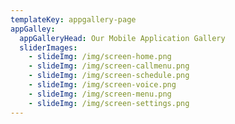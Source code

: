 ```yaml
---
templateKey: appgallery-page
appGalley:
  appGalleryHead: Our Mobile Application Gallery
  sliderImages:
    - slideImg: /img/screen-home.png
    - slideImg: /img/screen-callmenu.png
    - slideImg: /img/screen-schedule.png
    - slideImg: /img/screen-voice.png
    - slideImg: /img/screen-menu.png
    - slideImg: /img/screen-settings.png
---
```


